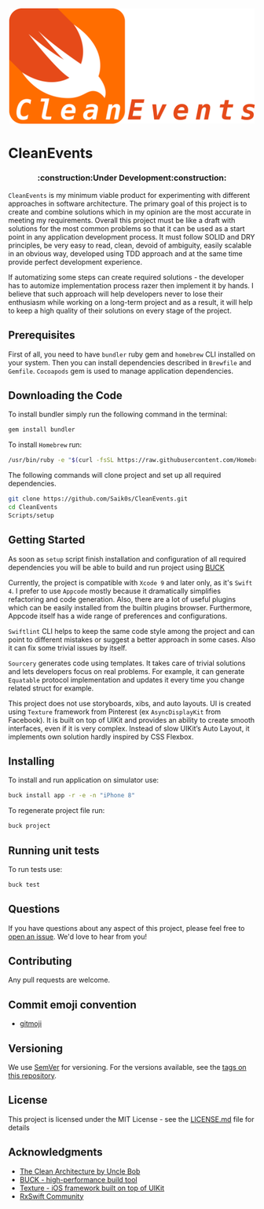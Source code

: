 <h3 align="center">
  <img src="assets/logo.png" alt="CleanEvents Logo" width=500 />
</h3>

# CleanEvents

<h3 align="center">
  :construction:Under Development:construction:
</h3>

<!---
[![GitHub release](https://img.shields.io/github/release/Saik0s/CleanEvents.svg)](https://github.com/Saik0s/CleanEvents/releases)
[![Build Status](https://img.shields.io/travis/Saik0s/CleanEvents/master.svg?style=flat)](https://travis-ci.org/Saik0s/CleanEvents)
[![codecov](https://codecov.io/gh/Saik0s/CleanEvents/branch/master/graph/badge.svg)](https://codecov.io/gh/Saik0s/CleanEvents)
[![License](https://img.shields.io/badge/license-MIT-green.svg?style=flat)](https://github.com/Saik0s/CleanEvents/blob/master/LICENSE)
--->

`CleanEvents` is my minimum viable product for experimenting with different approaches in software architecture. The primary goal of this project is to create and combine solutions which in my opinion are the most accurate in meeting my requirements.  Overall this project must be like a draft with solutions for the most common problems so that it can be used as a start point in any application development process. It must follow SOLID and DRY principles, be very easy to read, clean, devoid of ambiguity, easily scalable in an obvious way, developed using TDD approach and at the same time provide perfect development experience.

If automatizing some steps can create required solutions - the developer has to automize implementation process razer then implement it by hands. I believe that such approach will help developers never to lose their enthusiasm while working on a long-term project and as a result, it will help to keep a high quality of their solutions on every stage of the project.

## Prerequisites

First of all, you need to have `bundler` ruby gem and `homebrew` CLI installed on your system. Then you can install dependencies described in `Brewfile` and `Gemfile`.
`Cocoapods` gem is used to manage application dependencies.

## Downloading the Code

To install bundler simply run the following command in the terminal:

```sh
gem install bundler
```

To install `Homebrew` run:

```sh
/usr/bin/ruby -e "$(curl -fsSL https://raw.githubusercontent.com/Homebrew/install/master/install)"
```

The following commands will clone project and set up all required dependencies.

```sh
git clone https://github.com/Saik0s/CleanEvents.git
cd CleanEvents
Scripts/setup
```

## Getting Started

As soon as `setup` script finish installation and configuration of all required dependencies you will be able to build and run project using [BUCK](https://buckbuild.com/)

Currently, the project is compatible with `Xcode 9` and later only, as it's `Swift 4`. I prefer to use `Appcode` mostly because it dramatically simplifies refactoring and code generation. Also, there are a lot of useful plugins which can be easily installed from the builtin plugins browser. Furthermore, Appcode itself has a wide range of preferences and configurations.

`Swiftlint` CLI helps to keep the same code style among the project and can point to different mistakes or suggest a better approach in some cases. Also it can fix some trivial issues by itself.

`Sourcery` generates code using templates. It takes care of trivial solutions and lets developers focus on real problems. For example, it can generate `Equatable` protocol implementation and updates it every time you change related struct for example.

This project does not use storyboards, xibs, and auto layouts. UI is created using `Texture` framework from Pinterest (ex `AsyncDisplayKit` from Facebook). It is built on top of UIKit and provides an ability to create smooth interfaces, even if it is very complex. Instead of slow UIKit’s Auto Layout, it implements own solution hardly inspired by CSS Flexbox.

## Installing

To install and run application on simulator use:

```sh
buck install app -r -e -n "iPhone 8"
```

To regenerate project file run:

```sh
buck project
```

## Running unit tests

To run tests use:

```sh
buck test
```

<!---
## Deployment

`Fastlane` is used to automate whole deployment process including test builds and app store builds with iTunes processing status checking.
--->

## Questions

If you have questions about any aspect of this project, please feel free to
[open an issue](https://github.com/Saik0s/CleanEvents/issues/new). We'd love to hear
from you!

## Contributing

Any pull requests are welcome.

## Commit emoji convention

* [gitmoji](https://github.com/carloscuesta/gitmoji/)

## Versioning

We use [SemVer](http://semver.org/) for versioning. For the versions available, see the [tags on this repository](https://github.com/Saik0s/CleanEvents/tags).

## License

This project is licensed under the MIT License - see the [LICENSE.md](LICENSE.md) file for details

## Acknowledgments

* [The Clean Architecture by Uncle Bob](https://8thlight.com/blog/uncle-bob/2012/08/13/the-clean-architecture.html)
* [BUCK - high-performance build tool](https://buckbuild.com/)
* [Texture - iOS framework built on top of UIKit](http://texturegroup.org/)
* [RxSwift Community](https://github.com/RxSwiftCommunity)
